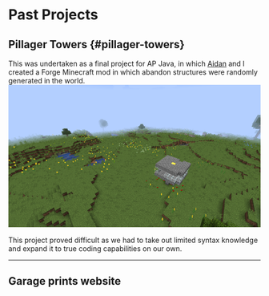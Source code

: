 # Past Projects
## Pillager Towers {#pillager-towers}

This was undertaken as a final project for AP Java, in which [Aidan](https://github.com/kelvinnkat) and I created a Forge Minecraft mod in which abandon structures were randomly generated in the world.
![Image of Pillager Tower local](pillagerTowers.png)

This project proved difficult as we had to take out limited syntax knowledge and expand it to true coding capabilities on our own.

---

## Garage prints website